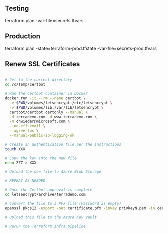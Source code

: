 ## Testing
terraform plan -var-file=secrets.tfvars

## Production
terraform plan -state=terraform-prod.tfstate -var-file=secrets-prod.tfvars

## Renew SSL Certificates

```bash

# Get to the correct directory
cd /c/Temp/certbot

# Run the certbot container in Docker
docker run -it --rm --name certbot \
  -v $PWD/volumes/letsencrypt:/etc/letsencrypt \
  -v $PWD/volumes/lib:/var/lib/letsencrypt \
  certbot/certbot certonly --manual \
  -d terrademo.com -d www.terrademo.com \
  -m chwieder@microsoft.com \
  --no-eff-email \
  --agree-tos \
  --manual-public-ip-logging-ok

# Create an authentication file per the instructions
touch XXX

# Copy the key into the new file
echo ZZZ > XXX

# Upload the new file to Azure Blob Storage

# REPEAT AS NEEDED

# Once the Certbot approval is complete
cd letsencrypt/archive/terrademo.com

# Convert the file to a PFX file (Password is empty)
openssl pkcs12 -export -out certificate.pfx -inkey privkeyN.pem -in certN.pem -certfile chainN.pem

# Upload this file to the Azure Key Vault

# Rerun the Terraform Infra pipeline

```
